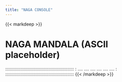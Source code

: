 ```yaml
---
title: "NAGA CONSOLE"
---
```

{{< markdeep >}}
# NAGA MANDALA (ASCII placeholder)
::::::::::::::::::::::::::::::::::::::::::::::::::::::
:  ....    ....    ....    ....    ....    ....     :
::::::::::::::::::::::::::::::::::::::::::::::::::::::
{{< /markdeep >}}
